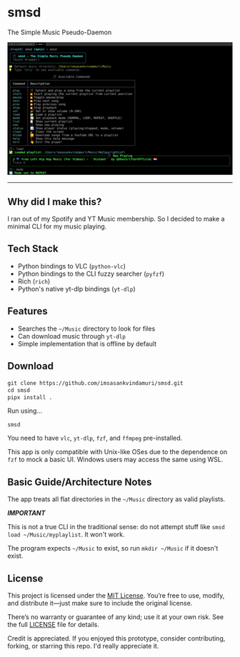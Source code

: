 # smsd

The Simple Music Pseudo-Daemon

![My app in action](./images/demo_screenshot.png)

---

## Why did I make this?

I ran out of my Spotify and YT Music membership. So I decided to make a minimal
CLI for my music playing.

## Tech Stack

- Python bindings to VLC (`python-vlc`)
- Python bindings to the CLI fuzzy searcher (`pyfzf`)
- Rich (`rich`)
- Python's native yt-dlp bindings (`yt-dlp`)

## Features

- Searches the `~/Music` directory to look for files
- Can download music through `yt-dlp`
- Simple implementation that is offline by default

## Download

```
git clone https://github.com/imsasankvindamuri/smsd.git
cd smsd
pipx install .
```

Run using...

```
smsd
```

You need to have `vlc`, `yt-dlp`, `fzf`, and `ffmpeg` pre-installed.

This app is only compatible with Unix-like OSes due to the dependence
on `fzf` to mock a basic UI. Windows users may access the same using WSL.

## Basic Guide/Architecture Notes

The app treats all flat directories in the `~/Music` directory as valid playlists.

***IMPORTANT***

This is not a true CLI in the traditional sense: do not attempt stuff like `smsd load ~/Music/myplaylist`.
It won't work.

The program expects `~/Music` to exist, so run `mkdir ~/Music` if it doesn't exist.

## License

This project is licensed under the [MIT License](./LICENSE). You’re free to use, modify,
and distribute it—just make sure to include the original license.

There’s no warranty or guarantee of any kind; use it at your own risk. See the full [LICENSE](./LICENSE)
file for details.

Credit is appreciated. If you enjoyed this prototype, consider contributing, forking, or
starring this repo. I'd really appreciate it.
